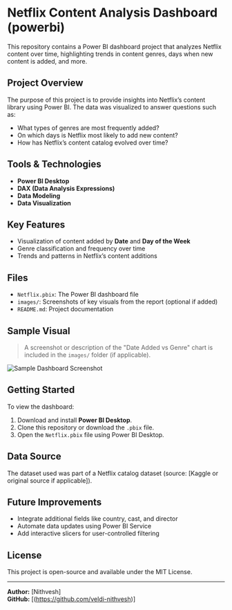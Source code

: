 

# Netflix Content Analysis Dashboard (powerbi)

This repository contains a Power BI dashboard project that analyzes Netflix content over time, highlighting trends in content genres, days when new content is added, and more.

## Project Overview

The purpose of this project is to provide insights into Netflix’s content library using Power BI. The data was visualized to answer questions such as:
- What types of genres are most frequently added?
- On which days is Netflix most likely to add new content?
- How has Netflix’s content catalog evolved over time?

## Tools & Technologies
- **Power BI Desktop**
- **DAX (Data Analysis Expressions)**
- **Data Modeling**
- **Data Visualization**

## Key Features
- Visualization of content added by **Date** and **Day of the Week**
- Genre classification and frequency over time
- Trends and patterns in Netflix’s content additions

## Files
- `Netflix.pbix`: The Power BI dashboard file
- `images/`: Screenshots of key visuals from the report (optional if added)
- `README.md`: Project documentation

## Sample Visual

> A screenshot or description of the "Date Added vs Genre" chart is included in the `images/` folder (if applicable).

![Sample Dashboard Screenshot](images/sample_dashboard.png)

## Getting Started
To view the dashboard:
1. Download and install **Power BI Desktop**.
2. Clone this repository or download the `.pbix` file.
3. Open the `Netflix.pbix` file using Power BI Desktop.

## Data Source
The dataset used was part of a Netflix catalog dataset (source: [Kaggle or original source if applicable]).

## Future Improvements
- Integrate additional fields like country, cast, and director
- Automate data updates using Power BI Service
- Add interactive slicers for user-controlled filtering

## License
This project is open-source and available under the MIT License.

---

**Author:** [Nithvesh]  
**GitHub:** [(https://github.com/veldi-nithvesh)]
